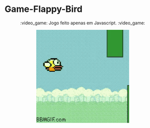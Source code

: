 # Game-Flappy-Bird


<p align= "center"> :video_game:  Jogo feito apenas em Javascript. :video_game:
</p>

<p align= "center"> 
  <img width="300" height="300" src="https://github.com/adrianysouzaa/Game-Flappy-Bird/blob/master/flappy%20bird.gif">
</p>
